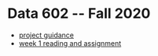 # Data 602 -- Fall 2020

* [project guidance](./projects.md)
* [week 1 reading and assignment](./week01.md)
